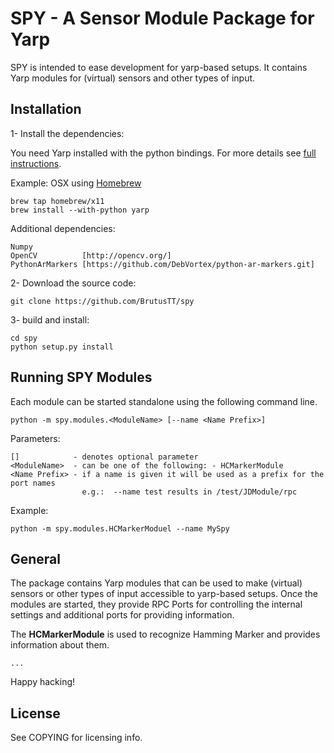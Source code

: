 # SPY - A Sensor Module Package for Yarp

SPY is intended to ease development for yarp-based setups. It contains Yarp modules for (virtual) 
sensors and other types of input.


## Installation

1- Install the dependencies:

You need Yarp installed with the python bindings. For more details see 
[full instructions](http://wiki.icub.org/yarpdoc/install.html).

Example: OSX using [Homebrew](http://brew.sh)

    brew tap homebrew/x11
    brew install --with-python yarp


Additional dependencies:

    Numpy           
    OpenCV          [http://opencv.org/]
    PythonArMarkers [https://github.com/DebVortex/python-ar-markers.git]


2- Download the source code: 

    git clone https://github.com/BrutusTT/spy

3- build and install:

    cd spy
    python setup.py install


## Running SPY Modules

Each module can be started standalone using the following command line.


    python -m spy.modules.<ModuleName> [--name <Name Prefix>]

Parameters:

    []            - denotes optional parameter
    <ModuleName>  - can be one of the following: - HCMarkerModule
    <Name Prefix> - if a name is given it will be used as a prefix for the port names
                    e.g.:  --name test results in /test/JDModule/rpc

Example:

    python -m spy.modules.HCMarkerModuel --name MySpy


## General

The package contains Yarp modules that can be used to make (virtual) sensors or other types of input 
accessible to yarp-based setups. Once the modules are started, they provide RPC Ports for 
controlling the internal settings and additional ports for providing information.

The **HCMarkerModule** is used to recognize Hamming Marker and provides information about them.

    ...


Happy hacking!

## License

See COPYING for licensing info.
